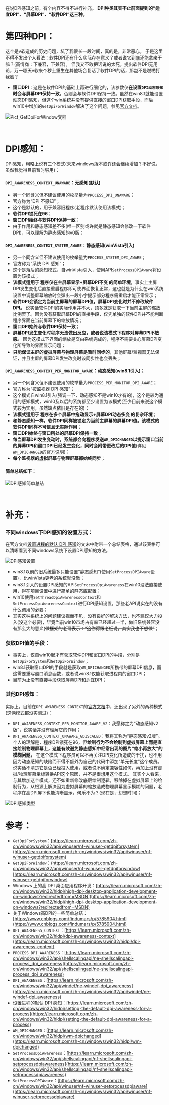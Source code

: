 

在说DPI感知之前，有个内容不得不进行补充。
**DPI种类其实不止前面提到的“适宜DPI”、“屏幕DPI”、“软件DPI”这三种。**

# 第四种DPI：

这个是v软造成的历史问题，坑了我很长一段时间，真的是，非常恶心。
于是这里不得不发出个人看法：软件DPI还有什么实际存在意义？或者说它到底还能拿来干嘛？(高情商：下兼容，下兼容)。
但我又不敢把话说的太死，提出软件DPI无用论，万一哪天v软来个秽土重生在其他场合复活了软件DPI的话，那岂不是啪啪打我脸？

- **窗口DPI**：这是在软件DPI的基础上再进行细化的，该参数仅**在设置``DPI动态感知``时会与屏幕DPI保持一致**，否则会与软件DPI保持一致。虽然在win8.1就能设置动态DPI感知，但这个win系统并没有提供直接的窗口DPI获取手段，而后win10中增加的``GetDpiForWindow``解决了这个问题，参见[官方文档](https://learn.microsoft.com/zh-cn/windows/win32/api/winuser/nf-winuser-getdpiforwindow)。

![Pict_GetDpiForWindow文档](./Pict_GetDpiForWindow文档.png)


<br>

# DPI感知：
DPI感知，粗略上说有三个模式(未来windows版本或许还会继续增加？不好说，虽然我觉得目前暂时够用)：

#### ``DPI_AWARENESS_CONTEXT_UNAWARE``：无感知(默认)
- 另一个同含义但不建议使用的枚举量为``PROCESS_DPI_UNAWARE``；
- 官方称为“DPI 不感知”；
- 这个是默认的，用于兼容旧程序(老程序默认使用该模式)；
- **软件DPI锁死在96**；
- **窗口DPI始终与软件DPI保持一致**；
- 由于作用和静态感知差不多(唯一区别或许就是静态感知会修改一下软件DPI)，可以理解为静态感知的v0版；

#### ``DPI_AWARENESS_CONTEXT_SYSTEM_AWARE``：静态感知(winVista引入)
- 另一个同含义但不建议使用的枚举量为``PROCESS_SYSTEM_DPI_AWARE``；
- 官方称为“系统 DPI 感知”；
- 这个是落后的感知模式，自winVista引入，使用API``SetProcessDPIAware``将设置为该模式；
- **该模式适用于 程序仅在主屏幕显示+屏幕DPI不变 的简单环境**，事实上主屏DPI发生变化后直接重启程序即可使界面恢复正常，这也就是为什么在win系统设置中调整屏幕缩放时会弹出一段小字提示部分程序需重启才能正常显示；
- **软件DPI会锁定为当前主屏幕的屏幕DPI值，屏幕DPI变化时并不修改软件DPI。** 说实话软件DPI的实际作用并不大，顶多就是获取一下当前主屏的缩放比例罢了。因为没有获取屏幕DPI的直接手段，仅凭单独的软件DPI并不能判断程序界面在当前屏幕下的缩放情况；
- **窗口DPI始终与软件DPI保持一致**；
- **屏幕DPI发生变化时程序无法做出反应，或者说该模式下程序对屏幕DPI不敏感。** 因为这模式下界面的缩放是交由系统完成的，程序不需要关心屏幕DPI变化所导致的界面显示问题；
- **只能保证主屏的虚拟屏幕与物理屏幕是暂时同步的**，其他屏幕/监视器无法保证，并且主屏的屏幕DPI发生改变时该同步性也会丢失；

#### ``DPI_AWARENESS_CONTEXT_PER_MONITOR_AWARE``：动态感知(win8.1引入)；
- 另一个同含义但不建议使用的枚举量为``PROCESS_PER_MONITOR_DPI_AWARE``；
- 官方称为“按监视器 DPI 感知”；
- 这个模式自win8.1引入(强调一下，动态感知不是win10才有的)，这个是较为通用的感知模式，win10及以后的系统都至少设置为该模式(至少目前来说这个模式较为实用，虽然缺点依旧是存在的)；
- **该模式适用于 程序在多个屏幕中拖动显示+屏幕DPI动态多变 的复杂环境**；
- **和静态感知一样，软件DPI同样被锁定为当前主屏幕的屏幕DPI值。该模式的软件DPI同样不可信且无实际作用**；
- **窗口DPI始终与窗口所处的屏幕DPI保持一致**；
- **每当屏幕DPI发生变动时，系统都会向程序发送``WM_DPICHANGED``以提示窗口当前的屏幕DPI和窗口DPI已经发生变化，同时会附带更改后的DPI值**(详见``WM_DPICHANGED``的[官方说明](https://learn.microsoft.com/zh-cn/windows/win32/hidpi/wm-dpichanged))；
- **每个监视器的虚拟屏幕与物理屏幕都始终同步**；

#### 简单总结如下：
![DPI感知简单总结](./Pict_DPI感知简单总结.png)


<br>



# 补充：
### 不同windows下DPI感知的设置方式：

在官方文档[设置进程的默认 DPI 感知](https://learn.microsoft.com/zh-cn/windows/win32/hidpi/setting-the-default-dpi-awareness-for-a-process)的文末中附带一个总结表格，通过该表格可以清晰看到不同windows系统下设置DPI感知的方法。

![DPI感知设置](./Pict_DPI感知设置.png)

- win8.1以前的旧系统最多只能设置“静态感知”(使用``SetProcessDPIAware``设置)，比winVista更老的系统就没辙；
- win8.1引入的设置DPI感知的API``SetProcessDpiAwareness``在win10没法直接使用，得在项目设置中进行简单的静态库配置；
- win10使用``SetThreadDpiAwarenessContext``和``SetProcessDpiAwarenessContext``进行DPI感知设置，那些老API说实在的没有什么调用的必要；
- 其实这种系统上的问题建议视而不见，没有良好的解决方法，也不建议大力投入(没这个必要)，毕竟当前win10市场占有率已经超过一半，做旧系统兼容没有那么大的意义(~~做框架的老哥表示：“这你得跟老板说，其实我也不想做”~~；


### 获取DPI值的手段：
- 事实上，仅自win10起才有获取软件DPI和窗口DPI的手段，分别是``GetDpiForSystem``和``GetDpiForWindow``；
- win8.1获取窗口DPI的手段就是获取``WM_DPICHANGED``所携带的屏幕DPI信息，而这需要重写窗口消息函数，或者说win8.1仅能获取进程内的窗口DPI；
- 目前为止没有直接手段获取屏幕DPI和适宜DPI；

### 其他DPI感知：

实际上，目前在``DPI_AWARENESS_CONTEXT``的[官方文档](https://learn.microsoft.com/zh-cn/windows/win32/hidpi/dpi-awareness-context)中，还出现了另外的两种模式(这俩模式都没实测过)：
- ``DPI_AWARENESS_CONTEXT_PER_MONITOR_AWARE_V2``：我愿称之为“动态感知v2版”，说实话并没有理解它的作用；
- ``DPI_AWARENESS_CONTEXT_UNAWARE_GDISCALED``：我将其称为“静态感知v2版”。
个人的理解是，程序DPI锁死在96，但**绘制行为不会绘制到虚拟屏幕上而是直接绘制物理屏幕上，这能有效避免静态感知中经常出现的图片“缩小再放大”的模糊问题**，
在这个模式下程序员可以不再关注DPI变化所造成的干扰，也不用因为动态感知的缺陷而不得不额外为自己的代码中添加“单元长度”这个成员。
说实话不清楚它是否已经投入使用，或者说不确定兼容性如何，再加上没有虚拟/物理屏幕坐标转换API这个原因，并不是很想用这个模式。
其实个人看来，与其增加这个模式，还不如重新修改底层绘制逻辑，移除掉在虚拟屏幕上的绘制行为，从根源上解决因为虚拟屏幕的缩放造成物理屏幕显示模糊的问题，老程序在高DPI屏下也能清晰显示，何乐不为？(~~现在是，幻想时间~~)；


![DPI感知类型](./Pict_DPI感知类型.png)







# 参考：
- ``GetDpiForSystem``：[https://learn.microsoft.com/zh-cn/windows/win32/api/winuser/nf-winuser-getdpiforsystem](https://learn.microsoft.com/zh-cn/windows/win32/api/winuser/nf-winuser-getdpiforsystem)
- ``GetDpiForWindow``：(https://learn.microsoft.com/zh-cn/windows/win32/api/winuser/nf-winuser-getdpiforwindow)[https://learn.microsoft.com/zh-cn/windows/win32/api/winuser/nf-winuser-getdpiforwindow]
- Windows 上的高 DPI 桌面应用程序开发：[https://learn.microsoft.com/zh-cn/windows/win32/hidpi/high-dpi-desktop-application-development-on-windows?redirectedfrom=MSDN](https://learn.microsoft.com/zh-cn/windows/win32/hidpi/high-dpi-desktop-application-development-on-windows?redirectedfrom=MSDN)
- 关于Windows高DPI的一些简单总结：[https://www.cnblogs.com/findumars/p/5785904.html](https://www.cnblogs.com/findumars/p/5785904.html)
- ``DPI_AWARENESS_CONTEXT``：[https://learn.microsoft.com/zh-cn/windows/win32/hidpi/dpi-awareness-context](https://learn.microsoft.com/zh-cn/windows/win32/hidpi/dpi-awareness-context)
- ``PROCESS_DPI_AWARENESS``：[https://learn.microsoft.com/zh-cn/windows/win32/api/shellscalingapi/ne-shellscalingapi-process_dpi_awareness](https://learn.microsoft.com/zh-cn/windows/win32/api/shellscalingapi/ne-shellscalingapi-process_dpi_awareness)
- ``DPI_AWARENESS``：[https://learn.microsoft.com/zh-cn/windows/win32/api/windef/ne-windef-dpi_awareness](https://learn.microsoft.com/zh-cn/windows/win32/api/windef/ne-windef-dpi_awareness)
- 设置进程的默认 DPI 感知：[https://learn.microsoft.com/zh-cn/windows/win32/hidpi/setting-the-default-dpi-awareness-for-a-process](https://learn.microsoft.com/zh-cn/windows/win32/hidpi/setting-the-default-dpi-awareness-for-a-process)
- ``WM_DPICHANGED``：[https://learn.microsoft.com/zh-cn/windows/win32/hidpi/wm-dpichanged](https://learn.microsoft.com/zh-cn/windows/win32/hidpi/wm-dpichanged)
- ``SetProcessDpiAwareness``：[https://learn.microsoft.com/zh-cn/windows/win32/api/shellscalingapi/nf-shellscalingapi-setprocessdpiawareness](https://learn.microsoft.com/zh-cn/windows/win32/api/shellscalingapi/nf-shellscalingapi-setprocessdpiawareness)
- ``SetProcessDPIAware``：[https://learn.microsoft.com/zh-cn/windows/win32/api/winuser/nf-winuser-setprocessdpiaware](https://learn.microsoft.com/zh-cn/windows/win32/api/winuser/nf-winuser-setprocessdpiaware)
